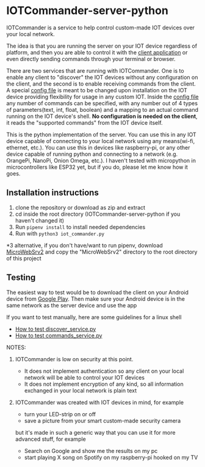 # IOTCommander-server-python

IOTCommander is a service to help control custom-made IOT devices over your local network.

The idea is that you are running the server on your IOT device regardless of platform, and then you are able to control
it with the [client application](https://github.com/klitos-giannak/IOTCommander-client-android) or even directly
sending commands through your terminal or browser.

There are two services that are running with IOTCommander. One is to
enable any client to "discover" the IOT devices without any configuration on the client, and the second is to enable
receiving commands from the client. A special [config file](commands_config.json) is meant to be changed upon
installation on the IOT device providing flexibility for usage in any custom IOT. Inside the
[config file](commands_config.json) any number of commands can be specified, with any number out of 4 types of
parameters(text, int, float, boolean) and a mapping to an actual command running on the IOT device's shell.
<b>No configuration is needed on the client</b>, it reads the "supported commands" from the IOT device itself.

This is the python implementation of the server. You can use this in any IOT device capable of connecting to your local
network using any means(wi-fi, ethernet, etc.). You can use this in devices like raspberry-pi, or any other device
capable of running python and connecting to a network (e.g. OrangePi, NanoPi, Onion Omega, etc.). I haven't tested with
micropython in microcontrollers like ESP32 yet, but if you do, please let me know how it goes.

## Installation instructions
1. clone the repository or download as zip and extract
2. cd inside the root directory (IOTCommander-server-python if you haven't changed it)
3. Run `pipenv install` to install needed dependencies
4. Run with `python3 iot_commander.py`

*3 alternative, if you don't have/want to run pipenv, download [MicroWebSrv2](https://github.com/infinite-tree/MicroWebSrv2.git)
and copy the "MicroWebSrv2" directory to the root directory of this project

## Testing
The easiest way to test would be to download the client on your Android device from
[Google Play](https://play.google.com/store/apps/details?id=mobi.duckseason.iotcommander). Then make sure your Android
device is in the same network as the server device and use the app

If you want to test manually, here are some guidelines for a linux shell
- [How to test discover_service.py](docs/DISCOVER_SERVICE.md)
- [How to test commands_service.py](docs/COMMANDS_SERVICE.md)

NOTES:

1. IOTCommander is low on security at this point.
   - It does not implement authentication so any client on your local network will be able to control your IOT devices
   - It does not implement encryption of any kind, so all information exchanged in your local network is plain text

2. IOTCommander was created with IOT devices in mind, for example 
   - turn your LED-strip on or off
   - save a picture from your smart custom-made security camera

   but it's made in such a generic way that you can use it for more advanced stuff, for example
   - Search on Google and show me the results on my pc
   - start playing X song on Spotify on my raspberry-pi hooked on my TV

   